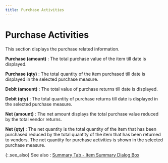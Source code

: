 ```yaml
---
title: Purchase Activities
---
```


# Purchase Activities


This section displays the purchase related information.


**Purchase (amount)**
: The total purchase value of the item till date is  displayed.


**Purchase (qty)**
: The total quantity of the item purchased till date  is displayed in the selected purchase measure.


**Debit (amount)**
: The total value of purchase returns till date is  displayed.


**Debit (qty)**
: The total quantity of purchase returns till date  is displayed in the selected purchase measure.


**Net (amount)**
: The net amount displays the total purchase value  reduced by the total vendor returns.


**Net (qty)**
: The net quantity is the total quantity of the item  that has been purchased reduced by the total quantity of the item that  has been returned to vendors. The net quantity for purchase activities  is shown in the selected purchase measure.


{:.see_also}
See also
: [Summary  Tab - Item Summary Dialog Box]({{site.mi_baseurl}}/misc/summary_1_item_summary_dialog.html)
